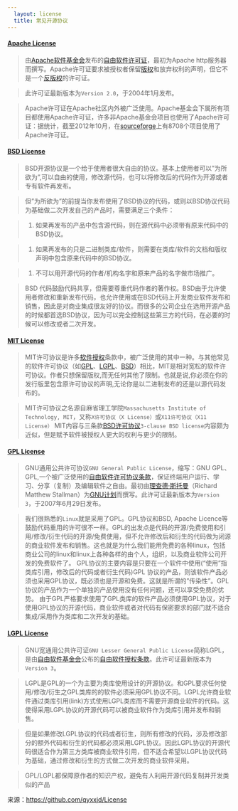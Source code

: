 ```yaml
---
  layout: license
  title: 常见开源协议
---
```


#### [Apache License](http://www.apache.org/licenses/)
> 由[Apache软件基金会](https://zh.wikipedia.org/wiki/Apache%E8%BB%9F%E4%BB%B6%E5%9F%BA%E9%87%91%E6%9C%83)发布的[自由软件许可证](https://zh.wikipedia.org/wiki/%E8%87%AA%E7%94%B1%E8%BD%AF%E4%BB%B6%E8%AE%B8%E5%8F%AF%E8%AF%81)，最初为Apache http服务器而撰写。Apache许可证要求被授权者保留[版权](https://zh.wikipedia.org/wiki/%E7%89%88%E6%9D%83)和放弃权利的声明，但它不是一个[反版权](https://zh.wikipedia.org/wiki/%E5%8F%8D%E7%89%88%E6%9D%83)的许可证。

> 此许可证最新版本为`Version 2.0`，于2004年1月发布。

> Apache许可证在Apache社区内外被广泛使用。Apache基金会下属所有项目都使用Apache许可证，许多非Apache基金会项目也使用了Apache许可证：据统计，截至2012年10月，在[sourceforge](https://zh.wikipedia.org/wiki/Sourceforge)上有8708个项目使用了Apache许可证。


#### [BSD License](https://opensource.org/licenses/bsd-license.php)
> BSD开源协议是一个给于使用者很大自由的协议。基本上使用者可以”为所欲为”,可以自由的使用，修改源代码，也可以将修改后的代码作为开源或者专有软件再发布。

> 但”为所欲为”的前提当你发布使用了BSD协议的代码，或则以BSD协议代码为基础做二次开发自己的产品时，需要满足三个条件：

> 1. 如果再发布的产品中包含源代码，则在源代码中必须带有原来代码中的BSD协议。

> 1. 如果再发布的只是二进制类库/软件，则需要在类库/软件的文档和版权声明中包含原来代码中的BSD协议。

> 1. 不可以用开源代码的作者/机构名字和原来产品的名字做市场推广。

> BSD 代码鼓励代码共享，但需要尊重代码作者的著作权。BSD由于允许使用者修改和重新发布代码，也允许使用或在BSD代码上开发商业软件发布和销售，因此是对商业集成很友好的协议。而很多的公司企业在选用开源产品的时候都首选BSD协议，因为可以完全控制这些第三方的代码，在必要的时候可以修改或者二次开发。


#### [MIT License](https://opensource.org/licenses/mit-license.php)
> MIT许可协议是许多[软件](https://zh.wikipedia.org/wiki/%E8%BB%9F%E9%AB%94)[授权](https://zh.wikipedia.org/wiki/%E6%8E%88%E6%AC%8A)条款中，被广泛使用的其中一种。与其他常见的软件许可协议（如[GPL](https://zh.wikipedia.org/wiki/GPL)、[LGPL](https://zh.wikipedia.org/wiki/LGPL)、[BSD](https://zh.wikipedia.org/wiki/BSD_license)）相比，MIT是相对宽松的软件许可协议。作者只想保留版权,而无任何其他了限制。也就是说,你必须在你的发行版里包含原许可协议的声明,无论你是以二进制发布的还是以源代码发布的。

> MIT许可协议之名源自麻省理工学院`Massachusetts Institute of Technology, MIT`，又称`X许可协议（X License）`或`X11许可协议（X11 License）`
MIT内容与三条款[BSD许可协议](https://zh.wikipedia.org/wiki/BSD%E6%8E%88%E6%AC%8A%E6%A2%9D%E6%AC%BE)`3-clause BSD license`内容颇为近似，但是赋予软件被授权人更大的权利与更少的限制。


#### [GPL License](http://www.gnu.org/licenses/gpl.html)
> GNU通用公共许可协议`GNU General Public License`，缩写：GNU GPL、GPL,一个被广泛使用的[自由软件许可协议条款](https://zh.wikipedia.org/wiki/%E8%87%AA%E7%94%B1%E8%BB%9F%E9%AB%94%E6%8E%88%E6%AC%8A%E6%A2%9D%E6%AC%BE)，保证终端用户运行、学习、分享（复制）及编辑软件之自由。最初由[理查德·斯托曼](https://zh.wikipedia.org/wiki/%E7%90%86%E6%9F%A5%E5%BE%B7%C2%B7%E6%96%AF%E6%89%98%E6%9B%BC)（Richard Matthew Stallman）为[GNU计划](https://zh.wikipedia.org/wiki/GNU%E8%A8%88%E5%8A%83)而撰写。此许可证最新版本为`Version 3`，于2007年6月29日发布。

> 我们很熟悉的`Linux`就是采用了GPL。GPL协议和BSD, Apache Licence等鼓励代码重用的许可很不一样。GPL的出发点是代码的开源/免费使用和引用/修改/衍生代码的开源/免费使用，但不允许修改后和衍生的代码做为闭源的商业软件发布和销售。这也就是为什么我们能用免费的各种linux，包括商业公司的linux和linux上各种各样的由个人，组织，以及商业软件公司开发的免费软件了。
GPL协议的主要内容是只要在一个软件中使用(“使用”指类库引用，修改后的代码或者衍生代码)GPL 协议的产品，则该软件产品必须也采用GPL协议，既必须也是开源和免费。这就是所谓的”传染性”。GPL协议的产品作为一个单独的产品使用没有任何问题，还可以享受免费的优势。
由于GPL严格要求使用了GPL类库的软件产品必须使用GPL协议，对于使用GPL协议的开源代码，商业软件或者对代码有保密要求的部门就不适合集成/采用作为类库和二次开发的基础。


#### [LGPL License](http://www.gnu.org/licenses/lgpl.html)
> GNU宽通用公共许可证`GNU Lesser General Public License`简称LGPL，是由[自由软件基金会](https://zh.wikipedia.org/wiki/%E8%87%AA%E7%94%B1%E8%BD%AF%E4%BB%B6%E5%9F%BA%E9%87%91%E4%BC%9A)公布的[自由软件授权条款](https://zh.wikipedia.org/wiki/%E8%87%AA%E7%94%B1%E8%BB%9F%E9%AB%94%E6%8E%88%E6%AC%8A%E6%A2%9D%E6%AC%BE)。此许可证最新版本为`Version 3`。

> LGPL是GPL的一个为主要为类库使用设计的开源协议。和GPL要求任何使用/修改/衍生之GPL类库的的软件必须采用GPL协议不同。LGPL允许商业软件通过类库引用(link)方式使用LGPL类库而不需要开源商业软件的代码。这使得采用LGPL协议的开源代码可以被商业软件作为类库引用并发布和销售。

> 但是如果修改LGPL协议的代码或者衍生，则所有修改的代码，涉及修改部分的额外代码和衍生的代码都必须采用LGPL协议。因此LGPL协议的开源代码很适合作为第三方类库被商业软件引用，但不适合希望以LGPL协议代码为基础，通过修改和衍生的方式做二次开发的商业软件采用。

> GPL/LGPL都保障原作者的知识产权，避免有人利用开源代码复制并开发类似的产品


来源：<https://github.com/qyxxjd/License>